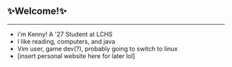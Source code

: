 ## ✨Welcome!✨
------------------------------------------------------------

 - i'm Kenny! A '27 Student at LCHS 
 - I like reading, computers, and java 
 - Vim user, game dev(?), probably going to switch to linux 
 - [insert personal website here for later lol]

<!--
**kennylwe/kennylwe** is a ✨ _special_ ✨ repository because its `README.md` (this file) appears on your GitHub profile.

Here are some ideas to get you started:

- 🔭 I’m currently working on ...
- 🌱 I’m currently learning ...
- 👯 I’m looking to collaborate on ...
- 🤔 I’m looking for help with ...
- 💬 Ask me about ...
- 📫 How to reach me: ...
- 😄 Pronouns: ...
- ⚡ Fun fact: ...
-->
